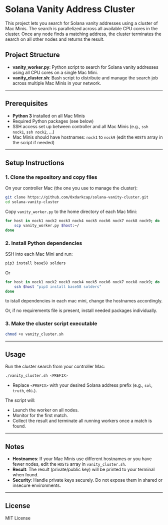 # Solana Vanity Address Cluster

This project lets you search for Solana vanity addresses using a cluster of Mac Minis. The search is parallelized across all available CPU cores in the cluster. Once any node finds a matching address, the cluster terminates the search on all other nodes and returns the result.

## Project Structure

- **vanity_worker.py**: Python script to search for Solana vanity addresses using all CPU cores on a single Mac Mini.
- **vanity_cluster.sh**: Bash script to distribute and manage the search job across multiple Mac Minis in your network.

---

## Prerequisites

- **Python 3** installed on all Mac Minis
- Required Python packages (see below)
- SSH access set up between controller and all Mac Minis (e.g., `ssh nock1`, `ssh nock2`, ...)
- Mac Minis should have hostnames: `nock1` to `nock9` (edit the `HOSTS` array in the script if needed)

---

## Setup Instructions

### 1. Clone the repository and copy files

On your controller Mac (the one you use to manage the cluster):

```bash
git clone https://github.com/0xdarkcap/solana-vanity-cluster.git
cd solana-vanity-cluster
```

Copy `vanity_worker.py` to the home directory of each Mac Mini:

```bash
for host in nock1 nock2 nock3 nock4 nock5 nock6 nock7 nock8 nock9; do
    scp vanity_worker.py $host:~/
done
```

### 2. Install Python dependencies

SSH into each Mac Mini and run:

```bash
pip3 install base58 solders
```
Or 
```bash
for host in nock1 nock2 nock3 nock4 nock5 nock6 nock7 nock8 nock9; do
    ssh $host "pip3 install base58 solders"
done
```
to istall dependencies in each mac mini, change the hostnames accordingly. 

Or, if no requirements file is present, install needed packages individually.

### 3. Make the cluster script executable

```bash
chmod +x vanity_cluster.sh
```

---

## Usage

Run the cluster search from your controller Mac:

```bash
./vanity_cluster.sh <PREFIX>
```

- Replace `<PREFIX>` with your desired Solana address prefix (e.g., `sol`, `truth`, etc.).

The script will:
- Launch the worker on all nodes.
- Monitor for the first match.
- Collect the result and terminate all running workers once a match is found.

---

## Notes

- **Hostnames**: If your Mac Minis use different hostnames or you have fewer nodes, edit the `HOSTS` array in `vanity_cluster.sh`.
- **Result**: The result (private/public key) will be printed to your terminal when found.
- **Security**: Handle private keys securely. Do not expose them in shared or insecure environments.

---

## License

MIT License
